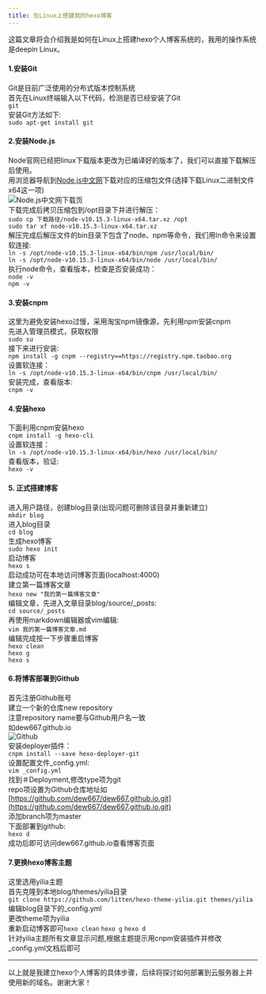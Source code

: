 ```yaml
---
title: 在Linux上搭建我的hexo博客
---
```


这篇文章将会介绍我是如何在Linux上搭建hexo个人博客系统的，我用的操作系统是deepin Linux。

#### 1.安装Git

Git是目前广泛使用的分布式版本控制系统  
首先在Linux终端输入以下代码，检测是否已经安装了Git  
`git`  
安装Git方法如下:  
`sudo apt-get install git`
 <!--more-->
#### 2.安装Node.js

Node官网已经把linux下载版本更改为已编译好的版本了，我们可以直接下载解压后使用。  
用浏览器导航到[Node.js中文网](http://nodejs.cn/download/)下载对应的压缩包文件(选择下载Linux二进制文件x64这一项)  
![Node.js中文网下载页](https://s1.ax1x.com/2020/04/10/GoYSl8.png)  
下载完成后拷贝压缩包到/opt目录下并进行解压：  
`sudo cp 下载路径/node-v10.15.3-linux-x64.tar.xz /opt`  
`sudo tar xf node-v10.15.3-linux-x64.tar.xz`  
解压完成后解压文件的bin目录下包含了node、npm等命令，我们用ln命令来设置软连接:  
`ln -s /opt/node-v10.15.3-linux-x64/bin/npm /usr/local/bin/`  
`ln -s /opt/node-v10.15.3-linux-x64/bin/node /usr/local/bin/`  
执行node命令，查看版本，检查是否安装成功：  
`node -v`  
`npm -v`

#### 3.安装cnpm

这里为避免安装hexo过慢，采用淘宝npm镜像源，先利用npm安装cnpm  
先进入管理员模式，获取权限  
`sudo su`  
接下来进行安装:  
`npm install -g cnpm --registry==https://registry.npm.taobao.org`  
设置软连接：  
`ln -s /opt/node-v10.15.3-linux-x64/bin/cnpm /usr/local/bin/`  
安装完成，查看版本:  
`cnpm -v`

#### 4.安装hexo

下面利用cnpm安装hexo  
`cnpm install -g hexo-cli`  
设置软连接：  
`ln -s /opt/node-v10.15.3-linux-x64/bin/hexo /usr/local/bin/`  
查看版本，验证:  
`hexo -v`

#### 5\. 正式搭建博客

进入用户路径，创建blog目录(出现问题可删除该目录并重新建立)  
`mkdir blog`  
进入blog目录  
`cd blog`  
生成hexo博客  
`sudo hexo init`  
启动博客  
`hexo s`  
启动成功可在本地访问博客页面(localhost:4000)  
建立第一篇博客文章  
`hexo new "我的第一篇博客文章"`  
编辑文章，先进入文章目录blog/source/\_posts:  
`cd source/_posts`  
再使用markdown编辑器或vim编辑:  
`vim 我的第一篇博客文章.md`  
编辑完成按一下步骤重启博客  
`hexo clean`  
`hexo g`  
`hexo s`

#### 6.将博客部署到Github

首先注册Github账号  
建立一个新的仓库new repository  
注意repository name要与Github用户名一致  
如dew667.github.io  
![Github](https://s1.ax1x.com/2020/04/10/GoJzSf.png)  
安装deployer插件：  
`cnpm install --save hexo-deployer-git`  
设置配置文件\_config.yml:  
`vim _config.yml`  
找到＃Deployment,修改type项为git  
repo项设置为Github仓库地址如[https://github.com/dew667/dew667.github.io.git](https://github.com/dew667/dew667.github.io.git)  
添加branch项为master  
下面部署到github:  
`hexo d`  
成功后即可访问dew667.github.io查看博客页面

#### 7.更换hexo博客主题

这里选用yilia主题  
首先克隆到本地blog/themes/yilia目录  
`git clone https://github.com/litten/hexo-theme-yilia.git themes/yilia`  
编辑blog目录下的\_config.yml  
更改theme项为yilia  
重新启动博客即可`hexo clean` `hexo g` `hexo d`  
针对yilia主题所有文章显示问题,根据主题提示用cnpm安装插件并修改\_config.yml文档后即可

* * *

以上就是我建立hexo个人博客的具体步骤，后续将探讨如何部署到云服务器上并使用新的域名。谢谢大家！